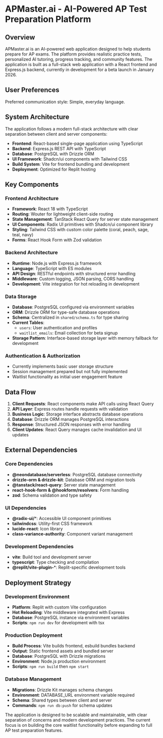 # APMaster.ai - AI-Powered AP Test Preparation Platform

## Overview

APMaster.ai is an AI-powered web application designed to help students prepare for AP exams. The platform provides realistic practice tests, personalized AI tutoring, progress tracking, and community features. The application is built as a full-stack web application with a React frontend and Express.js backend, currently in development for a beta launch in January 2026.

## User Preferences

Preferred communication style: Simple, everyday language.

## System Architecture

The application follows a modern full-stack architecture with clear separation between client and server components:

- **Frontend**: React-based single-page application using TypeScript
- **Backend**: Express.js REST API with TypeScript
- **Database**: PostgreSQL with Drizzle ORM
- **UI Framework**: Shadcn/ui components with Tailwind CSS
- **Build System**: Vite for frontend bundling and development
- **Deployment**: Optimized for Replit hosting

## Key Components

### Frontend Architecture
- **Framework**: React 18 with TypeScript
- **Routing**: Wouter for lightweight client-side routing
- **State Management**: TanStack React Query for server state management
- **UI Components**: Radix UI primitives with Shadcn/ui component library
- **Styling**: Tailwind CSS with custom color palette (coral, peach, sage, teal, navy)
- **Forms**: React Hook Form with Zod validation

### Backend Architecture  
- **Runtime**: Node.js with Express.js framework
- **Language**: TypeScript with ES modules
- **API Design**: RESTful endpoints with structured error handling
- **Middleware**: Custom logging, JSON parsing, CORS handling
- **Development**: Vite integration for hot reloading in development

### Data Storage
- **Database**: PostgreSQL configured via environment variables
- **ORM**: Drizzle ORM for type-safe database operations
- **Schema**: Centralized in `shared/schema.ts` for type sharing
- **Current Tables**:
  - `users`: User authentication and profiles
  - `waitlist_emails`: Email collection for beta signup
- **Storage Pattern**: Interface-based storage layer with memory fallback for development

### Authentication & Authorization
- Currently implements basic user storage structure
- Session management prepared but not fully implemented
- Waitlist functionality as initial user engagement feature

## Data Flow

1. **Client Requests**: React components make API calls using React Query
2. **API Layer**: Express routes handle requests with validation
3. **Business Logic**: Storage interface abstracts database operations
4. **Database**: Drizzle ORM manages PostgreSQL interactions
5. **Response**: Structured JSON responses with error handling
6. **Client Updates**: React Query manages cache invalidation and UI updates

## External Dependencies

### Core Dependencies
- **@neondatabase/serverless**: PostgreSQL database connectivity
- **drizzle-orm & drizzle-kit**: Database ORM and migration tools
- **@tanstack/react-query**: Server state management
- **react-hook-form & @hookform/resolvers**: Form handling
- **zod**: Schema validation and type safety

### UI Dependencies
- **@radix-ui/***: Accessible UI component primitives
- **tailwindcss**: Utility-first CSS framework
- **lucide-react**: Icon library
- **class-variance-authority**: Component variant management

### Development Dependencies
- **vite**: Build tool and development server
- **typescript**: Type checking and compilation
- **@replit/vite-plugin-***: Replit-specific development tools

## Deployment Strategy

### Development Environment
- **Platform**: Replit with custom Vite configuration
- **Hot Reloading**: Vite middleware integrated with Express
- **Database**: PostgreSQL instance via environment variables
- **Scripts**: `npm run dev` for development with tsx

### Production Deployment
- **Build Process**: Vite builds frontend, esbuild bundles backend
- **Output**: Static frontend assets and bundled server
- **Database**: PostgreSQL with Drizzle migrations
- **Environment**: Node.js production environment
- **Scripts**: `npm run build` then `npm start`

### Database Management
- **Migrations**: Drizzle Kit manages schema changes
- **Environment**: DATABASE_URL environment variable required
- **Schema**: Shared types between client and server
- **Commands**: `npm run db:push` for schema updates

The application is designed to be scalable and maintainable, with clear separation of concerns and modern development practices. The current focus is on building the core waitlist functionality before expanding to full AP test preparation features.